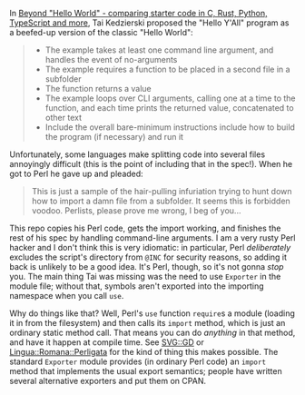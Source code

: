 In [Beyond "Hello World" - comparing starter code in C, Rust, Python, TypeScript and more](https://dev.to/taikedz/polydev-a-better-hello-world-for-polyglot-devs-37p2),
Tai Kedzierski proposed the "Hello Y'All" program as a beefed-up version of the classic "Hello World":

> - The example takes at least one command line argument, and handles the event of no-arguments
> - The example requires a function to be placed in a second file in a subfolder
> - The function returns a value
> - The example loops over CLI arguments, calling one at a time to the function, and each time prints the returned value, concatenated to other text
> - Include the overall bare-minimum instructions include how to build the program (if necessary) and run it

Unfortunately, some languages make splitting code into several files annoyingly difficult (this is the point of including that in the spec!). When he got to Perl he gave up and pleaded:

> This is just a sample of the hair-pulling infuriation trying to hunt down how
> to import a damn file from a subfolder. It seems this is forbidden voodoo.
> Perlists, please prove me wrong, I beg of you...

This repo copies his Perl code, gets the import working, and finishes the rest
of his spec by handling command-line arguments. I am a very rusty Perl hacker
and I don't think this is very idiomatic: in particular, Perl *deliberately*
excludes the script's directory from `@INC` for security reasons, so adding it
back is unlikely to be a good idea. It's Perl, though, so it's not gonna *stop*
you. The main thing Tai was missing was the need to use `Exporter` in the
module file; without that, symbols aren't exported into the importing namespace
when you call `use`.

Why do things like that? Well, Perl's `use` function `require`s a module
(loading it in from the filesystem) and then calls its `import` method, which
is just an ordinary static method call. That means you can do *anything* in
that method, and have it happen at compile time. See
[SVG::GD](https://metacpan.org/pod/SVG::GD) or
[Lingua::Romana::Perligata](https://metacpan.org/pod/Lingua::Romana::Perligata)
for the kind of thing this makes possible. The standard `Exporter` module
provides (in ordinary Perl code) an `import` method that implements the usual
export semantics; people have written several alternative exporters and put
them on CPAN.
